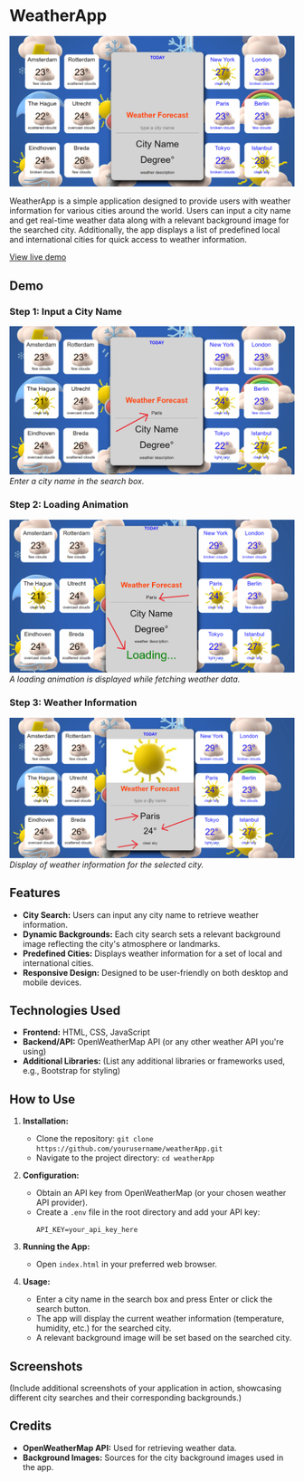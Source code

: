 # WeatherApp

![WeatherApp](./images/Screenshot%202024-06-23%20162402.png)

WeatherApp is a simple application designed to provide users with weather information for various cities around the world. Users can input a city name and get real-time weather data along with a relevant background image for the searched city. Additionally, the app displays a list of predefined local and international cities for quick access to weather information.

[View live demo](https://mustafadurmusnl.github.io/weatherApp/)

## Demo

### Step 1: Input a City Name
![Step 1](./images/1.png)
*Enter a city name in the search box.*

### Step 2: Loading Animation
![Step 2](./images/2.png)
*A loading animation is displayed while fetching weather data.*

### Step 3: Weather Information
![Step 3](./images/3.png)
*Display of weather information for the selected city.*

## Features

- **City Search:** Users can input any city name to retrieve weather information.
- **Dynamic Backgrounds:** Each city search sets a relevant background image reflecting the city's atmosphere or landmarks.
- **Predefined Cities:** Displays weather information for a set of local and international cities.
- **Responsive Design:** Designed to be user-friendly on both desktop and mobile devices.

## Technologies Used

- **Frontend:** HTML, CSS, JavaScript
- **Backend/API:** OpenWeatherMap API (or any other weather API you're using)
- **Additional Libraries:** (List any additional libraries or frameworks used, e.g., Bootstrap for styling)

## How to Use

1. **Installation:**
   - Clone the repository: `git clone https://github.com/yourusername/weatherApp.git`
   - Navigate to the project directory: `cd weatherApp`

2. **Configuration:**
   - Obtain an API key from OpenWeatherMap (or your chosen weather API provider).
   - Create a `.env` file in the root directory and add your API key:
     ```
     API_KEY=your_api_key_here
     ```

3. **Running the App:**
   - Open `index.html` in your preferred web browser.

4. **Usage:**
   - Enter a city name in the search box and press Enter or click the search button.
   - The app will display the current weather information (temperature, humidity, etc.) for the searched city.
   - A relevant background image will be set based on the searched city.

## Screenshots

(Include additional screenshots of your application in action, showcasing different city searches and their corresponding backgrounds.)

## Credits

- **OpenWeatherMap API:** Used for retrieving weather data.
- **Background Images:** Sources for the city background images used in the app.
